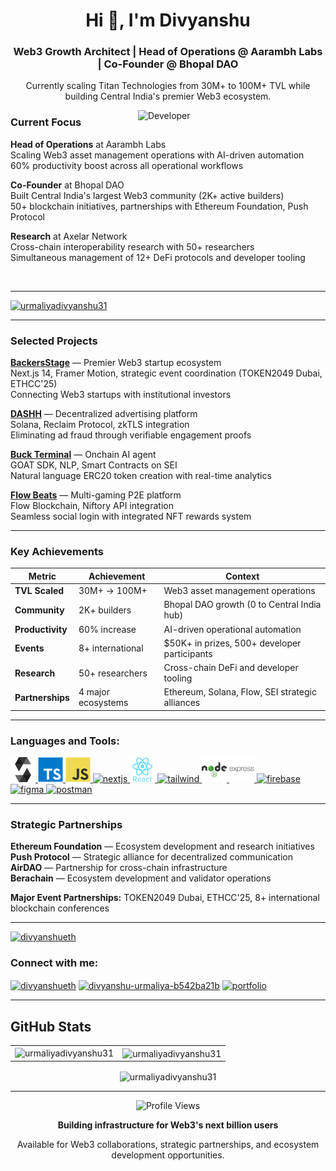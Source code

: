 <h1 align="center">Hi 👋, I'm Divyanshu</h1>
<h3 align="center">Web3 Growth Architect | Head of Operations @ Aarambh Labs | Co-Founder @ Bhopal DAO</h3>

<p align="center">Currently scaling Titan Technologies from 30M+ to 100M+ TVL while building Central India's premier Web3 ecosystem.</p>

<img align="right" alt="Developer" width="300" src="https://raw.githubusercontent.com/abhisheknaiidu/abhisheknaiidu/master/code.gif"/>

### Current Focus

**Head of Operations** at Aarambh Labs  
Scaling Web3 asset management operations with AI-driven automation  
60% productivity boost across all operational workflows

**Co-Founder** at Bhopal DAO  
Built Central India's largest Web3 community (2K+ active builders)  
50+ blockchain initiatives, partnerships with Ethereum Foundation, Push Protocol

**Research** at Axelar Network  
Cross-chain interoperability research with 50+ researchers  
Simultaneous management of 12+ DeFi protocols and developer tooling

<br clear="right"/>

---

<p align="left"> <a href="https://github.com/ryo-ma/github-profile-trophy"><img src="https://github-profile-trophy.vercel.app/?username=urmaliyadivyanshu31&theme=discord&no-frame=true&margin-w=4" alt="urmaliyadivyanshu31" /></a> </p>

---

### Selected Projects

**[BackersStage](https://backerstage.com)** — Premier Web3 startup ecosystem  
Next.js 14, Framer Motion, strategic event coordination (TOKEN2049 Dubai, ETHCC'25)  
Connecting Web3 startups with institutional investors

**[DASHH](https://dashh.xyz)** — Decentralized advertising platform  
Solana, Reclaim Protocol, zkTLS integration  
Eliminating ad fraud through verifiable engagement proofs

**[Buck Terminal](https://github.com/urmaliyadivyanshu31)** — Onchain AI agent  
GOAT SDK, NLP, Smart Contracts on SEI  
Natural language ERC20 token creation with real-time analytics

**[Flow Beats](https://github.com/urmaliyadivyanshu31)** — Multi-gaming P2E platform  
Flow Blockchain, Niftory API integration  
Seamless social login with integrated NFT rewards system

---

### Key Achievements

| Metric | Achievement | Context |
|--------|-------------|---------|
| **TVL Scaled** | 30M+ → 100M+ | Web3 asset management operations |
| **Community** | 2K+ builders | Bhopal DAO growth (0 to Central India hub) |
| **Productivity** | 60% increase | AI-driven operational automation |
| **Events** | 8+ international | $50K+ in prizes, 500+ developer participants |
| **Research** | 50+ researchers | Cross-chain DeFi and developer tooling |
| **Partnerships** | 4 major ecosystems | Ethereum, Solana, Flow, SEI strategic alliances |

---

<h3 align="left">Languages and Tools:</h3>
<p align="left"> 
<a href="https://soliditylang.org/" target="_blank" rel="noreferrer"> <img src="https://raw.githubusercontent.com/devicons/devicon/master/icons/solidity/solidity-original.svg" alt="solidity" width="40" height="40"/> </a>
<a href="https://www.typescriptlang.org/" target="_blank" rel="noreferrer"> <img src="https://raw.githubusercontent.com/devicons/devicon/master/icons/typescript/typescript-original.svg" alt="typescript" width="40" height="40"/> </a>
<a href="https://developer.mozilla.org/en-US/docs/Web/JavaScript" target="_blank" rel="noreferrer"> <img src="https://raw.githubusercontent.com/devicons/devicon/master/icons/javascript/javascript-original.svg" alt="javascript" width="40" height="40"/> </a>
<a href="https://nextjs.org/" target="_blank" rel="noreferrer"> <img src="https://cdn.worldvectorlogo.com/logos/nextjs-2.svg" alt="nextjs" width="40" height="40"/> </a>
<a href="https://reactjs.org/" target="_blank" rel="noreferrer"> <img src="https://raw.githubusercontent.com/devicons/devicon/master/icons/react/react-original-wordmark.svg" alt="react" width="40" height="40"/> </a>
<a href="https://tailwindcss.com/" target="_blank" rel="noreferrer"> <img src="https://www.vectorlogo.zone/logos/tailwindcss/tailwindcss-icon.svg" alt="tailwind" width="40" height="40"/> </a>
<a href="https://nodejs.org" target="_blank" rel="noreferrer"> <img src="https://raw.githubusercontent.com/devicons/devicon/master/icons/nodejs/nodejs-original-wordmark.svg" alt="nodejs" width="40" height="40"/> </a>
<a href="https://expressjs.com" target="_blank" rel="noreferrer"> <img src="https://raw.githubusercontent.com/devicons/devicon/master/icons/express/express-original-wordmark.svg" alt="express" width="40" height="40"/> </a>
<a href="https://firebase.google.com/" target="_blank" rel="noreferrer"> <img src="https://www.vectorlogo.zone/logos/firebase/firebase-icon.svg" alt="firebase" width="40" height="40"/> </a>
<a href="https://www.figma.com/" target="_blank" rel="noreferrer"> <img src="https://www.vectorlogo.zone/logos/figma/figma-icon.svg" alt="figma" width="40" height="40"/> </a>
<a href="https://postman.com" target="_blank" rel="noreferrer"> <img src="https://www.vectorlogo.zone/logos/getpostman/getpostman-icon.svg" alt="postman" width="40" height="40"/> </a>
</p>

---

### Strategic Partnerships

**Ethereum Foundation** — Ecosystem development and research initiatives  
**Push Protocol** — Strategic alliance for decentralized communication  
**AirDAO** — Partnership for cross-chain infrastructure  
**Berachain** — Ecosystem development and validator operations

**Major Event Partnerships:** TOKEN2049 Dubai, ETHCC'25, 8+ international blockchain conferences

---

<p align="left"> <a href="https://twitter.com/divyanshueth" target="blank"><img src="https://img.shields.io/twitter/follow/divyanshueth?logo=twitter&style=for-the-badge" alt="divyanshueth" /></a> </p>

<h3 align="left">Connect with me:</h3>
<p align="left">
<a href="https://twitter.com/divyanshueth" target="blank"><img align="center" src="https://raw.githubusercontent.com/rahuldkjain/github-profile-readme-generator/master/src/images/icons/Social/twitter.svg" alt="divyanshueth" height="30" width="40" /></a>
<a href="https://linkedin.com/in/divyanshu-urmaliya-b542ba21b" target="blank"><img align="center" src="https://raw.githubusercontent.com/rahuldkjain/github-profile-readme-generator/master/src/images/icons/Social/linked-in-alt.svg" alt="divyanshu-urmaliya-b542ba21b" height="30" width="40" /></a>
<a href="https://0xdiv.me" target="blank"><img align="center" src="https://raw.githubusercontent.com/rahuldkjain/github-profile-readme-generator/master/src/images/icons/Social/rss.svg" alt="portfolio" height="30" width="40" /></a>
</p>

---

## GitHub Stats

<div align="center">
<table>
<tr>
<td><img align="left" src="https://github-readme-stats.vercel.app/api/top-langs?username=urmaliyadivyanshu31&show_icons=true&locale=en&layout=compact&theme=dark&hide_border=true" alt="urmaliyadivyanshu31" /></td>
<td><img align="center" src="https://github-readme-stats.vercel.app/api?username=urmaliyadivyanshu31&show_icons=true&locale=en&theme=dark&hide_border=true&include_all_commits=true&count_private=true" alt="urmaliyadivyanshu31" /></td>
</tr>
</table>

<img align="center" src="https://github-readme-streak-stats.herokuapp.com/?user=urmaliyadivyanshu31&theme=dark&hide_border=true" alt="urmaliyadivyanshu31" />
</div>

---

<div align="center">

![Profile Views](https://komarev.com/ghpvc/?username=urmaliyadivyanshu31&style=for-the-badge&color=blueviolet)

**Building infrastructure for Web3's next billion users**

Available for Web3 collaborations, strategic partnerships, and ecosystem development opportunities.

</div>
